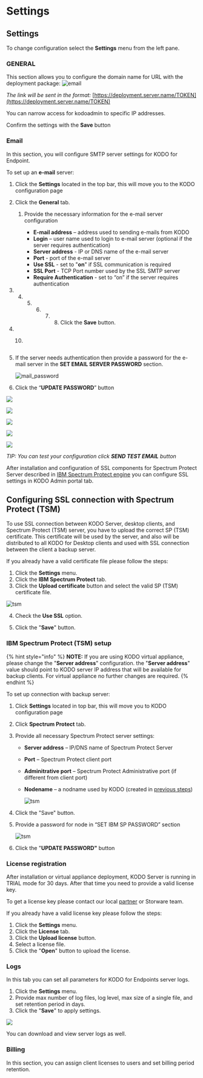 # Settings

## Settings

To change configuration select the **Settings** menu from the left pane.

### **GENERAL**

This section allows you to configure the domain name for URL with the deployment package: ![email](../../.gitbook/assets/deploy.png)

_The link will be sent in the format:_ [https://deployment.server.name/TOKEN](https://deployment.server.name/TOKEN)

You can narrow access for kodoadmin to specific IP addresses.

Confirm the settings with the **Save** button

### Email

In this section, you will configure SMTP server settings for KODO for Endpoint.

To set up an **e-mail** server:

1. Click the **Settings** located in the top bar, this will move you to the KODO configuration page
2. Click the **General** tab.
   1. Provide the necessary information for the e-mail server configuration

      * **E-mail address** – address used to sending e-mails from KODO
      * **Login** – user name used to login to e-mail server \(optional if the server requires authentication\)
      * **Server address** - IP or DNS name of the e-mail server
      * **Port** - port of the e-mail server
      * **Use SSL** - set to "**on**" if SSL communication is required
      * **SSL Port** - TCP Port number used by the SSL SMTP server
      * **Require Authentication** - set to “on” if the server requires authentication
3. 4. 5. 6. 7. 8. Click the **Save** button.
9. 10. ```text

    ```
11. If the server needs authentication then provide a password for the e-mail server in the **SET EMAIL SERVER PASSWORD** section.

    ![mail\_password](../../.gitbook/assets/emailpass.png)

12. Click the “**UPDATE PASSWORD**” button

![](../../.gitbook/assets/image%20%2816%29.png)

![](../../.gitbook/assets/image%20%2827%29.png)

![](../../.gitbook/assets/image%20%2832%29.png)

![](../../.gitbook/assets/image%20%2829%29.png)

![](../../.gitbook/assets/image%20%2818%29.png)

_TIP: You can test your configuration click **SEND TEST EMAIL** button_

After installation and configuration of SSL components for Spectrum Protect Server described in [IBM Spectrum Protect engine](https://github.com/Storware/kodo-endpoints-manual/tree/48a0e77771612de33ae0394056835a6d98a068de/configuration/deployment/ibm-spectrum-protect/README.md) you can configure SSL settings in KODO Admin portal tab.

## Configuring SSL connection with Spectrum Protect \(TSM\)

To use SSL connection between KODO Server, desktop clients, and Spectrum Protect \(TSM\) server,  you have to upload the correct SP \(TSM\) certificate. This certificate will be used by the server, and also will be distributed to all KODO for Desktop clients and used with SSL connection between the client a backup server.

If you already have a valid certificate file please follow the steps:

1. Click the **Settings** menu.
2. Click the **IBM Spectrum Protect** tab.
3. Click the **Upload certificate** button and select the valid SP \(TSM\) certificate file.

![tsm](../../.gitbook/assets/ssltsmcert.png)

4. Check the **Use SSL** option.

5. Click the "**Save**" button.

### IBM Spectrum Protect \(TSM\) setup

{% hint style="info" %}
**NOTE:** If you are using KODO virtual appliance, please change the "**Server address**" configuration. the "**Server address**" value should point to KODO server IP address that will be available for backup clients. For virtual appliance no further changes are required.
{% endhint %}

To set up connection with backup server:

1. Click **Settings** located in top bar, this will move you to KODO configuration page
2. Click **Spectrum Protect** tab.
3. Provide all necessary Spectrum Protect server settings:
   * **Server address** – IP/DNS name of Spectrum Protect Server
   * **Port** – Spectrum Protect client port
   * **Adminitrative port** – Spectrum Protect Administrative port \(if different from client port\)
   * **Nodename** – a nodname used by KODO \(created in [previous steps](https://github.com/Storware/kodo-endpoints-manual/tree/48a0e77771612de33ae0394056835a6d98a068de/configuration/deployment/spectrum-protect-tsm-configuration.md)\)

     ![tsm](../../.gitbook/assets/ssltsm.PNG)
4. Click the "Save" button.
5. Provide a password for node in “SET IBM SP PASSWORD” section

   ![tsm](../../.gitbook/assets/ssltsmpass%20%281%29.PNG)

6. Click the "**UPDATE PASSWORD"** button

### License registration

After installation or virtual appliance deployment, KODO Server is running in TRIAL mode for 30 days. After that time you need to provide a valid license key.

To get a license key please contact our local [partner](https://storware.eu/en/partners/) or Storware team.

If you already have a valid license key please follow the steps:

1. Click the **Settings** menu.
2. Click the **License** tab.
3. Click the **Upload license** button.
4. Select a license file.
5. Click the "**Open**" button to upload the license.

### Logs

In this tab you can set all parameters for KODO for Endpoints server logs.

1. Click the **Settings** menu. 
2. Provide max number of log files, log level, max size of a single file, and set retention period in days.
3. Click the "**Save**" to apply settings.

![](../../.gitbook/assets/logs.png)

You can download and view server logs as well.

### Billing

In this section, you can assign client licenses to users and set billing period retention.


